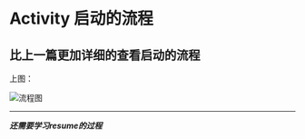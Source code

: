 # Activity 启动的流程 



## 比上一篇更加详细的查看启动的流程



上图：

![流程图](http://assets.processon.com/chart_image/5d0d930ae4b0d13de7dd11ea.png'测试')





------



***还需要学习resume的过程***



